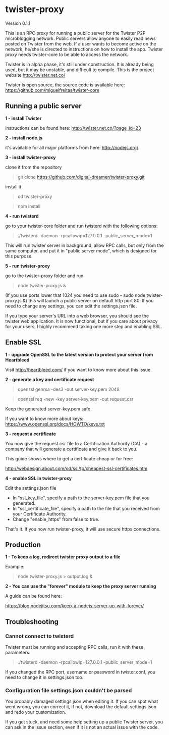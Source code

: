 twister-proxy
=============

Version 0.1.1

This is an RPC proxy for running a public server for the Twister P2P microblogging network. Public servers allow anyone to easily read news posted on Twister from the web. If a user wants to become active on the network, he/she is directed to instructions on how to install the app. Twister proxy needs twister-core to be able to access the network.

Twister is in alpha phase, it's still under construction. It is already being used, but it may be unstable, and difficult to compile. This is the project website http://twister.net.co/

Twister is open source, the source code is available here: https://github.com/miguelfreitas/twister-core

## Running a public server

**1 - install Twister**

instructions can be found here: http://twister.net.co/?page_id=23

**2 - install node.js**

it's available for all major platforms from here: http://nodejs.org/

**3 - install twister-proxy**

clone it from the repository

> git clone https://github.com/digital-dreamer/twister-proxy.git
  
install it

> cd twister-proxy

> npm install

**4 - run twisterd**

go to your twister-core folder and run twisterd with the following options:

> ./twisterd -daemon -rpcallowip=127.0.0.1 -public_server_mode=1
  
This will run twister server in background, allow RPC calls, but only from the same computer, and put it in "public server mode", which is designed for this purpose.

**5 - run twister-proxy**

go to the twister-proxy folder and run

> node twister-proxy.js &

(If you use ports lower that 1024 you need to use sudo - sudo node twister-proxy.js &)
this will launch a public server on default http port 80. If you need to change any settings, you can edit the settings.json file.
  
If you type your server's URL into a web browser, you should see the twister web application. It is now functional, but if you care about privacy for your users, I highly recommend taking one more step and enabling SSL.

## Enable SSL

**1 - upgrade OpenSSL to the latest version to protect your server from Heartbleed**

Visit http://heartbleed.com/ if you want to know more about this issue.
  
**2 - generate a key and certificate request**

> openssl genrsa -des3 -out server-key.pem 2048

> openssl req -new -key server-key.pem -out request.csr
  
Keep the generated server-key.pem safe.
  
If you want to know more about keys: https://www.openssl.org/docs/HOWTO/keys.txt

**3 - request a certificate**
   
You now give the request.csr file to a Certification Authority (CA) - a company that will generate a certificate and give it back to you.
  
This guide shows where to get a certificate cheap or for free:
    
http://webdesign.about.com/od/ssl/tp/cheapest-ssl-certificates.htm
    
**4 - enable SSL in twister-proxy**

Edit the settings.json file
    
* In "ssl_key_file", specify a path to the server-key.pem file that you generated.
* In "ssl_certificate_file", specify a path to the file that you received from your Certificate Authority.
* Change "enable_https" from false to true.
    
That's it. If you now run twister-proxy, it will use secure https connections.

## Production

**1 - To keep a log, redirect twister proxy output to a file**

Example:
> node twister-proxy.js > output.log &


**2 - You can use the "forever" module to keep the proxy server running** 

A guide can be found here:

https://blog.nodejitsu.com/keep-a-nodejs-server-up-with-forever/

## Troubleshooting

### Cannot connect to twisterd

Twister must be running and accepting RPC calls, run it with these parameters:
    
> ./twisterd -daemon -rpcallowip=127.0.0.1 -public_server_mode=1
    
If you changed the RPC port, username or password in twister.conf, you need to change it in settings.json too.
    
### Configuration file settings.json couldn't be parsed

You probably damaged settings.json when editing it. If you can spot what went wrong, you can correct it, if not, download the default settings.json and redo your customization.


If you get stuck, and need some help setting up a public Twister server, you can ask in the issue section, even if it is not an actual issue with the code.
